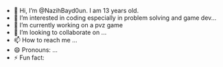 - 👋 Hi, I’m @NazihBayd0un. I am 13 years old.
- 👀 I’m interested in coding especially in problem solving and game dev...
- 🌱 I’m currently working on a pvz game
- 💞️ I’m looking to collaborate on ...
- 📫 How to reach me ...
- 😄 Pronouns: ...
- ⚡ Fun fact:

<!---
NazihBayd0un/NazihBayd0un is a ✨ special ✨ repository because its `README.md` (this file) appears on your GitHub profile.
You can click the Preview link to take a look at your changes.
--->

